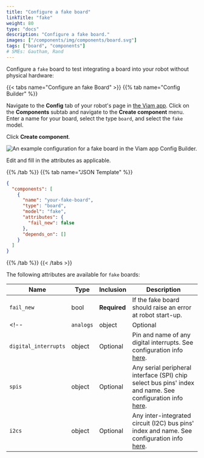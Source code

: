 ```yaml
---
title: "Configure a fake board"
linkTitle: "fake"
weight: 80
type: "docs"
description: "Configure a fake board."
images: ["/components/img/components/board.svg"]
tags: ["board", "components"]
# SMEs: Gautham, Rand
---
```


Configure a `fake` board to test integrating a board into your robot without physical hardware:

{{< tabs name="Configure an fake Board" >}}
{{% tab name="Config Builder" %}}

Navigate to the **Config** tab of your robot's page in [the Viam app](https://app.viam.com).
Click on the **Components** subtab and navigate to the **Create component** menu.
Enter a name for your board, select the type `board`, and select the `fake` model.

Click **Create component**.

![An example configuration for a fake board in the Viam app Config Builder.](../img/fake-ui-config.png)

Edit and fill in the attributes as applicable.

{{% /tab %}}
{{% tab name="JSON Template" %}}

```json {class="line-numbers linkable-line-numbers"}
{
  "components": [
    {
      "name": "your-fake-board",
      "type": "board",
      "model": "fake",
      "attributes": {
        "fail_new": false
      },
      "depends_on": []
    }
  ]
}
```

{{% /tab %}}
{{< /tabs >}}

The following attributes are available for `fake` boards:

| Name | Type | Inclusion | Description |
| ---- | ---- | --------- | ----------- |
| `fail_new` | bool | **Required** | If the fake board should raise an error at robot start-up. |
<!-- | `analogs` | object | Optional | Attributes of any pins that can be used as Analog-to-Digital Converter (ADC) inputs. See configuration info [here](/components/board/#analogreader). |
| `digital_interrupts` | object | Optional | Pin and name of any digital interrupts. See configuration info [here](/components/board/#digital-interrupts). |
| `spis` | object | Optional | Any serial peripheral interface (SPI) chip select bus pins' index and name. See configuration info [here](/components/board/#spi-buses). |
| `i2cs` | object | Optional | Any inter-integrated circuit (I2C) bus pins' index and name. See configuration info [here](/components/board/#i2cs). | -->
